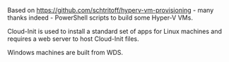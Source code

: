 Based on https://github.com/schtritoff/hyperv-vm-provisioning - many thanks indeed - PowerShell scripts to build some Hyper-V VMs.

Cloud-Init is used to install a standard set of apps for Linux machines and requires a web server to host Cloud-Init files.

Windows machines are built from WDS. 
